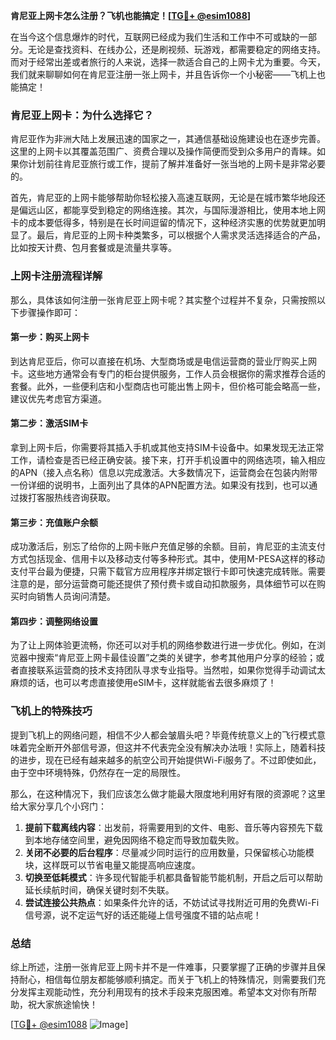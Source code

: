**肯尼亚上网卡怎么注册？飞机也能搞定！[[TG💪+ @esim1088](https://t.me/s/esim1088)]**

在当今这个信息爆炸的时代，互联网已经成为我们生活和工作中不可或缺的一部分。无论是查找资料、在线办公，还是刷视频、玩游戏，都需要稳定的网络支持。而对于经常出差或者旅行的人来说，选择一款适合自己的上网卡尤为重要。今天，我们就来聊聊如何在肯尼亚注册一张上网卡，并且告诉你一个小秘密——飞机上也能搞定！

### 肯尼亚上网卡：为什么选择它？

肯尼亚作为非洲大陆上发展迅速的国家之一，其通信基础设施建设也在逐步完善。这里的上网卡以其覆盖范围广、资费合理以及操作简便而受到众多用户的青睐。如果你计划前往肯尼亚旅行或工作，提前了解并准备好一张当地的上网卡是非常必要的。

首先，肯尼亚的上网卡能够帮助你轻松接入高速互联网，无论是在城市繁华地段还是偏远山区，都能享受到稳定的网络连接。其次，与国际漫游相比，使用本地上网卡的成本要低得多，特别是在长时间逗留的情况下，这种经济实惠的优势就更加明显了。最后，肯尼亚的上网卡种类繁多，可以根据个人需求灵活选择适合的产品，比如按天计费、包月套餐或是流量共享等。

### 上网卡注册流程详解

那么，具体该如何注册一张肯尼亚上网卡呢？其实整个过程并不复杂，只需按照以下步骤操作即可：

#### 第一步：购买上网卡

到达肯尼亚后，你可以直接在机场、大型商场或是电信运营商的营业厅购买上网卡。这些地方通常会有专门的柜台提供服务，工作人员会根据你的需求推荐合适的套餐。此外，一些便利店和小型商店也可能出售上网卡，但价格可能会略高一些，建议优先考虑官方渠道。

#### 第二步：激活SIM卡

拿到上网卡后，你需要将其插入手机或其他支持SIM卡设备中。如果发现无法正常工作，请检查是否已经正确安装。接下来，打开手机设置中的网络选项，输入相应的APN（接入点名称）信息以完成激活。大多数情况下，运营商会在包装内附带一份详细的说明书，上面列出了具体的APN配置方法。如果没有找到，也可以通过拨打客服热线咨询获取。

#### 第三步：充值账户余额

成功激活后，别忘了给你的上网卡账户充值足够的余额。目前，肯尼亚的主流支付方式包括现金、信用卡以及移动支付等多种形式。其中，使用M-PESA这样的移动支付平台最为便捷，只需下载官方应用程序并绑定银行卡即可快速完成转账。需要注意的是，部分运营商可能还提供了预付费卡或自动扣款服务，具体细节可以在购买时向销售人员询问清楚。

#### 第四步：调整网络设置

为了让上网体验更流畅，你还可以对手机的网络参数进行进一步优化。例如，在浏览器中搜索“肯尼亚上网卡最佳设置”之类的关键字，参考其他用户分享的经验；或者直接联系运营商的技术支持团队寻求专业指导。当然啦，如果你觉得手动调试太麻烦的话，也可以考虑直接使用eSIM卡，这样就能省去很多麻烦了！

### 飞机上的特殊技巧

提到飞机上的网络问题，相信不少人都会皱眉头吧？毕竟传统意义上的飞行模式意味着完全断开外部信号源，但这并不代表完全没有解决办法哦！实际上，随着科技的进步，现在已经有越来越多的航空公司开始提供Wi-Fi服务了。不过即使如此，由于空中环境特殊，仍然存在一定的局限性。

那么，在这种情况下，我们应该怎么做才能最大限度地利用好有限的资源呢？这里给大家分享几个小窍门：

1. **提前下载离线内容**：出发前，将需要用到的文件、电影、音乐等内容预先下载到本地存储空间里，避免因网络不稳定而导致加载失败。
2. **关闭不必要的后台程序**：尽量减少同时运行的应用数量，只保留核心功能模块，这样既可以节省电量又能提高响应速度。
3. **切换至低耗模式**：许多现代智能手机都具备智能节能机制，开启之后可以帮助延长续航时间，确保关键时刻不失联。
4. **尝试连接公共热点**：如果条件允许的话，不妨试试寻找附近可用的免费Wi-Fi信号源，说不定运气好的话还能碰上信号强度不错的站点呢！

### 总结

综上所述，注册一张肯尼亚上网卡并不是一件难事，只要掌握了正确的步骤并且保持耐心，相信每位朋友都能够顺利搞定。而关于飞机上的特殊情况，则需要我们充分发挥主观能动性，充分利用现有的技术手段来克服困难。希望本文对你有所帮助，祝大家旅途愉快！

[[TG💪+ @esim1088](https://t.me/s/esim1088) ![Image](https://i.postimg.cc/4NQfJmqS/Snipaste-2025-05-13-00-14-12.png)]